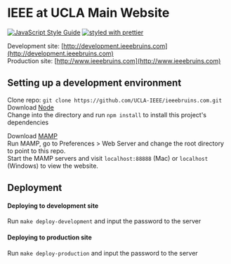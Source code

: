 # IEEE at UCLA Main Website

[![JavaScript Style Guide](https://img.shields.io/badge/code_style-standard-brightgreen.svg)](https://standardjs.com)
[![styled with prettier](https://img.shields.io/badge/styled_with-prettier-ff69b4.svg)](https://github.com/prettier/prettier)

Development site: [http://development.ieeebruins.com](http://development.ieeebruins.com)  
Production site: [http://www.ieeebruins.com](http://www.ieeebruins.com)

## Setting up a development environment

Clone repo: `git clone https://github.com/UCLA-IEEE/ieeebruins.com.git`  
Download [Node](https://nodejs.org/en/)  
Change into the directory and run `npm install` to install this project's dependencies

Download [MAMP](https://www.mamp.info/en/)  
Run MAMP, go to Preferences > Web Server and change the root directory
to point to this repo.  
Start the MAMP servers and visit `localhost:88888` (Mac) or
`localhost` (Windows) to view the website.

## Deployment

#### Deploying to development site

Run `make deploy-development` and input the password to the server

#### Deploying to production site

Run `make deploy-production` and input the password to the server

